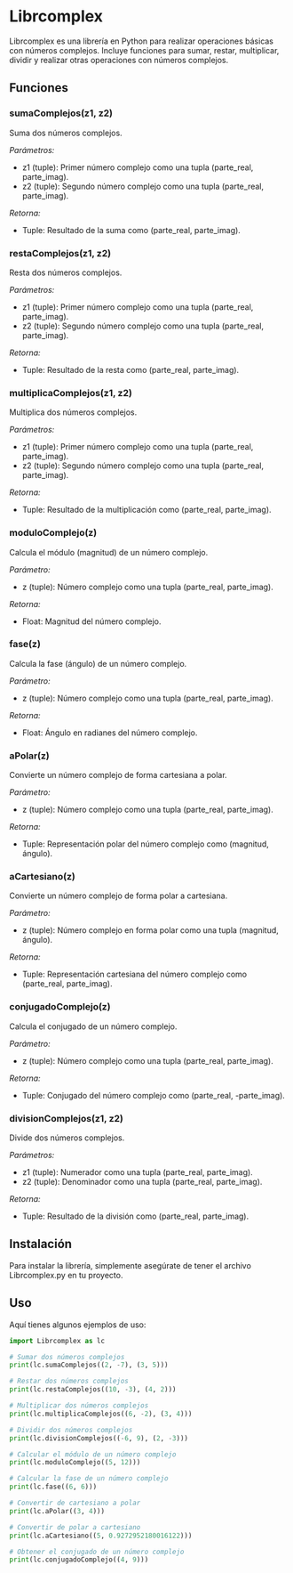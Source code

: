 # Librcomplex

Librcomplex es una librería en Python para realizar operaciones básicas con números complejos. Incluye funciones para sumar, restar, multiplicar, dividir y realizar otras operaciones con números complejos.

## Funciones

### sumaComplejos(z1, z2)

Suma dos números complejos.

*Parámetros:*
- z1 (tuple): Primer número complejo como una tupla (parte_real, parte_imag).
- z2 (tuple): Segundo número complejo como una tupla (parte_real, parte_imag).

*Retorna:*
- Tuple: Resultado de la suma como (parte_real, parte_imag).

### restaComplejos(z1, z2)

Resta dos números complejos.

*Parámetros:*
- z1 (tuple): Primer número complejo como una tupla (parte_real, parte_imag).
- z2 (tuple): Segundo número complejo como una tupla (parte_real, parte_imag).

*Retorna:*
- Tuple: Resultado de la resta como (parte_real, parte_imag).

### multiplicaComplejos(z1, z2)

Multiplica dos números complejos.

*Parámetros:*
- z1 (tuple): Primer número complejo como una tupla (parte_real, parte_imag).
- z2 (tuple): Segundo número complejo como una tupla (parte_real, parte_imag).

*Retorna:*
- Tuple: Resultado de la multiplicación como (parte_real, parte_imag).

### moduloComplejo(z)

Calcula el módulo (magnitud) de un número complejo.

*Parámetro:*
- z (tuple): Número complejo como una tupla (parte_real, parte_imag).

*Retorna:*
- Float: Magnitud del número complejo.

### fase(z)

Calcula la fase (ángulo) de un número complejo.

*Parámetro:*
- z (tuple): Número complejo como una tupla (parte_real, parte_imag).

*Retorna:*
- Float: Ángulo en radianes del número complejo.

### aPolar(z)

Convierte un número complejo de forma cartesiana a polar.

*Parámetro:*
- z (tuple): Número complejo como una tupla (parte_real, parte_imag).

*Retorna:*
- Tuple: Representación polar del número complejo como (magnitud, ángulo).

### aCartesiano(z)

Convierte un número complejo de forma polar a cartesiana.

*Parámetro:*
- z (tuple): Número complejo en forma polar como una tupla (magnitud, ángulo).

*Retorna:*
- Tuple: Representación cartesiana del número complejo como (parte_real, parte_imag).

### conjugadoComplejo(z)

Calcula el conjugado de un número complejo.

*Parámetro:*
- z (tuple): Número complejo como una tupla (parte_real, parte_imag).

*Retorna:*
- Tuple: Conjugado del número complejo como (parte_real, -parte_imag).

### divisionComplejos(z1, z2)

Divide dos números complejos.

*Parámetros:*
- z1 (tuple): Numerador como una tupla (parte_real, parte_imag).
- z2 (tuple): Denominador como una tupla (parte_real, parte_imag).

*Retorna:*
- Tuple: Resultado de la división como (parte_real, parte_imag).

## Instalación

Para instalar la librería, simplemente asegúrate de tener el archivo Librcomplex.py en tu proyecto.

## Uso

Aquí tienes algunos ejemplos de uso:

```python
import Librcomplex as lc

# Sumar dos números complejos
print(lc.sumaComplejos((2, -7), (3, 5)))

# Restar dos números complejos
print(lc.restaComplejos((10, -3), (4, 2)))

# Multiplicar dos números complejos
print(lc.multiplicaComplejos((6, -2), (3, 4)))

# Dividir dos números complejos
print(lc.divisionComplejos((-6, 9), (2, -3)))

# Calcular el módulo de un número complejo
print(lc.moduloComplejo((5, 12)))

# Calcular la fase de un número complejo
print(lc.fase((6, 6)))

# Convertir de cartesiano a polar
print(lc.aPolar((3, 4)))

# Convertir de polar a cartesiano
print(lc.aCartesiano((5, 0.9272952180016122)))

# Obtener el conjugado de un número complejo
print(lc.conjugadoComplejo((4, 9)))
